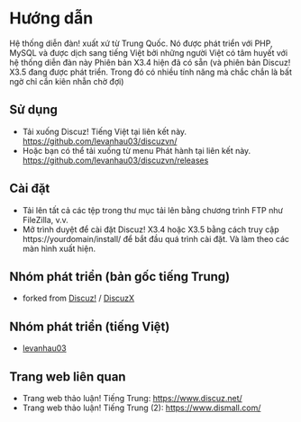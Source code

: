 # Hướng dẫn #
Hệ thống diễn đàn! xuất xứ từ Trung Quốc. Nó được phát triển với PHP, MySQL và được dịch sang tiếng Việt bởi những người Việt có tâm huyết với hệ thống diễn đàn này Phiên bản X3.4 hiện đã có sẵn (và phiên bản Discuz! X3.5 đang được phát triển. Trong đó có nhiều tính năng mà chắc chắn là bất ngờ chỉ cần kiên nhẫn chờ đợi)

## Sử dụng
* Tải xuống Discuz! Tiếng Việt tại liên kết này. https://github.com/levanhau03/discuzvn/
* Hoặc bạn có thể tải xuống từ menu Phát hành tại liên kết này. https://github.com/levanhau03/discuzvn/releases

## Cài đặt
* Tải lên tất cả các tệp trong thư mục tải lên bằng chương trình FTP như FileZilla, v.v.
* Mở trình duyệt để cài đặt Discuz! X3.4 hoặc X3.5 bằng cách truy cập https://yourdomain/install/ để bắt đầu quá trình cài đặt. Và làm theo các màn hình xuất hiện.

## Nhóm phát triển (bản gốc tiếng Trung)
* forked from [Discuz!](https://gitee.com/ComsenzDiscuz) / [DiscuzX](https://gitee.com/ComsenzDiscuz/DiscuzX) 

## Nhóm phát triển (tiếng Việt)
* [levanhau03](https://github.com/levanhau03/)

## Trang web liên quan
* Trang web thảo luận! Tiếng Trung: https://www.discuz.net/
* Trang web thảo luận! Tiếng Trung (2): https://www.dismall.com/
